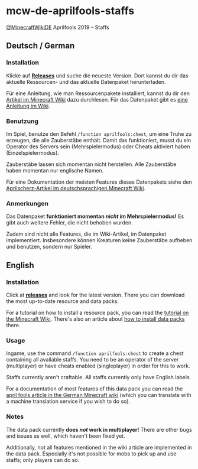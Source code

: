 # mcw-de-aprilfools-staffs
[@MinecraftWikiDE](https://twitter.com/MinecraftWikiDE) Aprilfools 2019 – Staffs

## Deutsch / German

### Installation

Klicke auf **[Releases](https://github.com/violine1101/mcw-de-aprilfools-staffs/releases)** und suche die neueste Version. Dort kannst du dir das aktuelle Ressourcen- und das aktuelle Datenpaket herunterladen.

Für eine Anleitung, wie man Ressourcenpakete installiert, kannst du dir den [Artikel im Minecraft Wiki](https://minecraft-de.gamepedia.com/Ressourcenpaket#Installation_und_Deinstallation) dazu durchlesen. Für das Datenpaket gibt es [eine Anleitung im Wiki](https://minecraft-de.gamepedia.com/Datenpaket#Installation_und_Deinstallation).

### Benutzung

Im Spiel, benutze den Befehl `/function aprilfools:chest`, um eine Truhe zu erzeugen, die alle Zauberstäbe enthält. Damit das funktioniert, musst du ein Operator des Servers sein (Mehrspielermodus) oder Cheats aktiviert haben (Einzelspielermodus).

Zauberstäbe lassen sich momentan nicht herstellen. Alle Zauberstäbe haben momentan nur englische Namen.

Für eine Dokumentation der meisten Features dieses Datenpakets siehe den [Aprilscherz-Artikel im deutschsprachigen Minecraft Wiki](https://minecraft-de.gamepedia.com/Minecraft_Wiki:Aprilscherze/Zauberstab).

### Anmerkungen

Das Datenpaket **funktioniert momentan _nicht_ im Mehrspielermodus!** Es gibt auch weitere Fehler, die nicht behoben wurden.

Zudem sind nicht alle Features, die im Wiki-Artikel, im Datenpaket implementiert. Insbesondere können Kreaturen keine Zauberstäbe aufheben und benutzen, sondern nur Spieler.

## English

### Installation

Click at **[releases](https://github.com/violine1101/mcw-de-aprilfools-staffs/releases)** and look for the latest version. There you can download the most up-to-date resource and data packs.

For a tutorial on how to install a resource pack, you can read the [tutorial on the Minecraft Wiki](https://minecraft.gamepedia.com/Tutorials/Loading_a_resource_pack). There's also an article about [how to install data packs](https://minecraft.gamepedia.com/Tutorials/Installing_a_data_pack) there.

### Usage

Ingame, use the command `/function aprilfools:chest` to create a chest containing all available staffs. You need to be an operator of the server (multiplayer) or have cheats enabled (singleplayer) in order for this to work.

Staffs currently aren't craftable. All staffs currently only have English labels.

For a documentation of most features of this data pack you can read the [april fools article in the German Minecraft wiki](https://minecraft-de.gamepedia.com/Minecraft_Wiki:Aprilscherze/Zauberstab) (which you can translate with a machine translation service if you wish to do so).

### Notes

The data pack currently **does _not_ work in multiplayer!** There are other bugs and issues as well, which haven't been fixed yet.

Additionally, not all features mentioned in the wiki article are implemented in the data pack. Especially it's not possible for mobs to pick up and use staffs; only players can do so.
